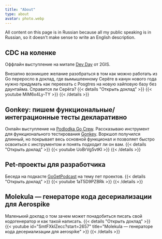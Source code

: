 ```yaml
---
title: "About"
type: about
avatar: photo.webp
---
```

All content on this page is in Russian because all my public speaking is in Russian, so it doesn't make sense to write an English description.

## CDC на коленке
Оффлайн выступление на митапе [Dev Day](http://web.archive.org/web/20221214170451/https://devday.ru/) от 2GIS.

Внезапно возникшее желание разобраться в том как можно работать из Go переросло в доклад, где вымышленному Серёге в канун нового года нужно придумать как переехать с Posgtres на новую хайповую базу без даунтайма. Справится ли Серёга?
{{< details "Открыть доклад" >}}
  {{< youtube MiM6x4Ly-TY >}}
{{< /details >}}

## Gonkey: пишем функциональные/интеграционные тесты декларативно
Онлайн выступление на [Podlodka Go Crew](https://podlodka.io/gocrew).
Рассказываю инструмент для функционального тестирования [Gonkey](https://github.com/lamoda/gonkey). Воркшоп получился длинный, но покрывает весь основной функционал и позволяет быстро освоиться с инструментом и понять подходит ли он вам.
{{< details "Открыть доклад" >}}
  {{< youtube UoBrVg5vtKI >}}
{{< /details >}}

## Pet-проекты для разработчика
Беседа на подкасте [GoGetPodcast](https://gogetpodcast.ru/post/2023/02/24/%D0%B2%D1%8B%D0%BF%D1%83%D1%81%D0%BA-8-pet-%D0%BF%D1%80%D0%BE%D0%B5%D0%BA%D1%82%D1%8B-%D0%B4%D0%BB%D1%8F-%D1%80%D0%B0%D0%B7%D1%80%D0%B0%D0%B1%D0%BE%D1%82%D1%87%D0%B8%D0%BA%D0%B0/) на тему пет проектов.
{{< details "Открыть доклад" >}}
  {{< youtube 1aT5D9PZBRk >}}
{{< /details >}}

## Molekula — генераторе кода десериализации для Аerospike
Маленький доклад о том зачем может понадобиться писать свой кодогенератор и как такой написать.
{{< details "Открыть доклад" >}}
  {{< youtube id="SmtFXklZecc?start=2657" title="Molekula — генераторе кода десериализации для aerospike" >}}
{{< /details >}}
